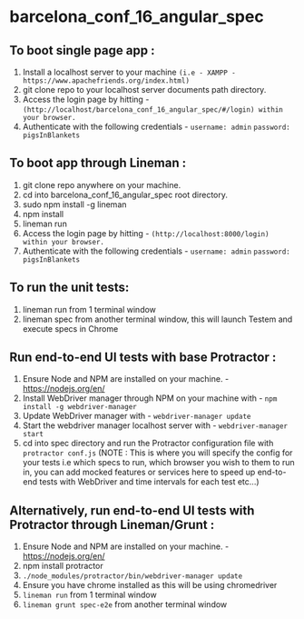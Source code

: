 # barcelona_conf_16_angular_spec

## To boot single page app :
1. Install a localhost server to your machine `(i.e - XAMPP - https://www.apachefriends.org/index.html)`
2. git clone repo to your localhost server documents path directory.
3. Access the login page by hitting - `(http://localhost/barcelona_conf_16_angular_spec/#/login) within your browser.`
4. Authenticate with the following credentials -
    `username: admin`
    `password: pigsInBlankets`

## To boot app through Lineman :
1. git clone repo anywhere on your machine.
2. cd into barcelona_conf_16_angular_spec root directory.
3. sudo npm install -g lineman
4. npm install
5. lineman run
6. Access the login page by hitting - `(http://localhost:8000/login) within your browser.`
7. Authenticate with the following credentials -
    `username: admin`
    `password: pigsInBlankets`

## To run the unit tests:
1. lineman run from 1 terminal window
2. lineman spec from another terminal window, this will launch Testem and execute specs in Chrome

## Run end-to-end UI tests with base Protractor :
1. Ensure Node and NPM are installed on your machine. - https://nodejs.org/en/
2. Install WebDriver manager through NPM on your machine with - `npm install -g webdriver-manager`
3. Update WebDriver manager with - `webdriver-manager update`
4. Start the webdriver manager localhost server with - `webdriver-manager start`
5. cd into spec directory and run the Protractor configuration file with `protractor conf.js` (NOTE : This is where you will specify the config for your tests i.e which specs to run, which browser you wish to them to run in, you can add mocked features or services here to speed up end-to-end tests with WebDriver and time intervals for each test etc...)
 
## Alternatively, run end-to-end UI tests with Protractor through Lineman/Grunt :
1. Ensure Node and NPM are installed on your machine. - https://nodejs.org/en/
2. npm install protractor
3. `./node_modules/protractor/bin/webdriver-manager update`
4. Ensure you have chrome installed as this will be using chromedriver
5. `lineman run` from 1 terminal window
6. `lineman grunt spec-e2e` from another terminal window

